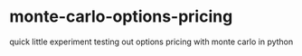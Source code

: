 # monte-carlo-options-pricing
quick little experiment testing out options pricing with monte carlo in python
